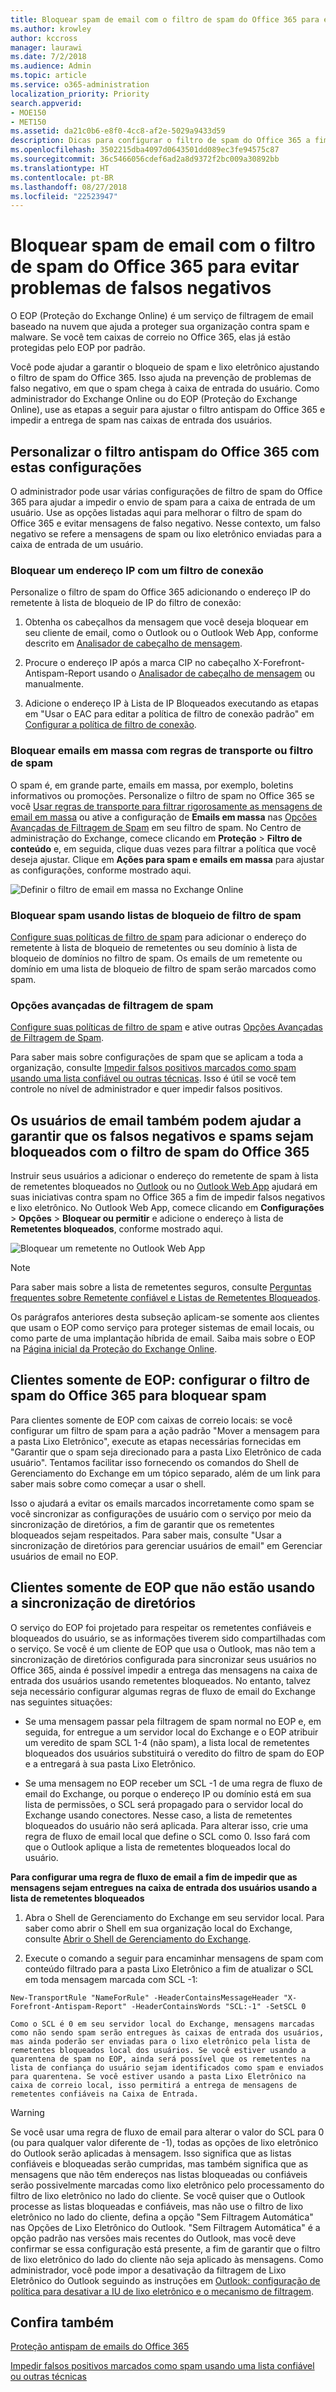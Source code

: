 ```yaml
---
title: Bloquear spam de email com o filtro de spam do Office 365 para evitar problemas de falsos negativos
ms.author: krowley
author: kccross
manager: laurawi
ms.date: 7/2/2018
ms.audience: Admin
ms.topic: article
ms.service: o365-administration
localization_priority: Priority
search.appverid:
- MOE150
- MET150
ms.assetid: da21c0b6-e8f0-4cc8-af2e-5029a9433d59
description: Dicas para configurar o filtro de spam do Office 365 a fim de ajudar a bloquear spam e evitar mensagens de falso negativo. Um administrador usa o filtro antispam do Office 365 para evitar o envio de spam para as caixas de entrada de usuários.
ms.openlocfilehash: 3502215dba4097d0643501dd089ec3fe94575c87
ms.sourcegitcommit: 36c5466056cdef6ad2a8d9372f2bc009a30892bb
ms.translationtype: HT
ms.contentlocale: pt-BR
ms.lasthandoff: 08/27/2018
ms.locfileid: "22523947"
---
```

# <a name="block-email-spam-with-the-office-365-spam-filter-to-prevent-false-negative-issues"></a>Bloquear spam de email com o filtro de spam do Office 365 para evitar problemas de falsos negativos

O EOP (Proteção do Exchange Online) é um serviço de filtragem de email baseado na nuvem que ajuda a proteger sua organização contra spam e malware. Se você tem caixas de correio no Office 365, elas já estão protegidas pelo EOP por padrão. 
  
Você pode ajudar a garantir o bloqueio de spam e lixo eletrônico ajustando o filtro de spam do Office 365. Isso ajuda na prevenção de problemas de falso negativo, em que o spam chega à caixa de entrada do usuário. Como administrador do Exchange Online ou do EOP (Proteção do Exchange Online), use as etapas a seguir para ajustar o filtro antispam do Office 365 e impedir a entrega de spam nas caixas de entrada dos usuários.
  
## <a name="customize-the-office-365-anti-spam-filter-with-these-settings"></a>Personalizar o filtro antispam do Office 365 com estas configurações

O administrador pode usar várias configurações de filtro de spam do Office 365 para ajudar a impedir o envio de spam para a caixa de entrada de um usuário. Use as opções listadas aqui para melhorar o filtro de spam do Office 365 e evitar mensagens de falso negativo. Nesse contexto, um falso negativo se refere a mensagens de spam ou lixo eletrônico enviadas para a caixa de entrada de um usuário.
  
### <a name="block-ip-addresses-with-a-connection-filter"></a>Bloquear um endereço IP com um filtro de conexão

Personalize o filtro de spam do Office 365 adicionando o endereço IP do remetente à lista de bloqueio de IP do filtro de conexão:
  
1. Obtenha os cabeçalhos da mensagem que você deseja bloquear em seu cliente de email, como o Outlook ou o Outlook Web App, conforme descrito em [Analisador de cabeçalho de mensagem](https://go.microsoft.com/fwlink/p/?LinkId=306583).
    
2. Procure o endereço IP após a marca CIP no cabeçalho X-Forefront-Antispam-Report usando o [Analisador de cabeçalho de mensagem](https://testconnectivity.microsoft.com/?tabid=mha) ou manualmente. 
    
3. Adicione o endereço IP à Lista de IP Bloqueados executando as etapas em "Usar o EAC para editar a política de filtro de conexão padrão" em [Configurar a política de filtro de conexão](https://technet.microsoft.com/pt-BR/library/jj200718%28v=exchg.150%29.aspx).
    
### <a name="block-bulk-mail-with-transport-rules-or-the-spam-filter"></a>Bloquear emails em massa com regras de transporte ou filtro de spam

O spam é, em grande parte, emails em massa, por exemplo, boletins informativos ou promoções. Personalize o filtro de spam no Office 365 se você [Usar regras de transporte para filtrar rigorosamente as mensagens de email em massa](https://technet.microsoft.com/pt-BR/library/dn720438%28v=exchg.150%29.aspx) ou ative a configuração de **Emails em massa** nas [Opções Avançadas de Filtragem de Spam](https://technet.microsoft.com/pt-BR/library/jj200750%28v=exchg.150%29.aspx) em seu filtro de spam. No Centro de administração do Exchange, comece clicando em **Proteção** \> **Filtro de conteúdo** e, em seguida, clique duas vezes para filtrar a política que você deseja ajustar. Clique em **Ações para spam e emails em massa** para ajustar as configurações, conforme mostrado aqui. 
  
![Definir o filtro de email em massa no Exchange Online](media/a45095c2-269d-45b8-a76c-999b5e78da68.png)
  
### <a name="block-email-spam-using-spam-filter-block-lists"></a>Bloquear spam usando listas de bloqueio de filtro de spam

[Configure suas políticas de filtro de spam](https://technet.microsoft.com/pt-BR/library/jj200684%28v=exchg.150%29.aspx) para adicionar o endereço do remetente à lista de bloqueio de remetentes ou seu domínio à lista de bloqueio de domínios no filtro de spam. Os emails de um remetente ou domínio em uma lista de bloqueio de filtro de spam serão marcados como spam. 
  
### <a name="advanced-spam-filtering-options"></a>Opções avançadas de filtragem de spam

[Configure suas políticas de filtro de spam](https://technet.microsoft.com/pt-BR/library/jj200684%28v=exchg.150%29.aspx) e ative outras [Opções Avançadas de Filtragem de Spam](https://technet.microsoft.com/pt-BR/library/jj200750%28v=exchg.150%29.aspx).
  
Para saber mais sobre configurações de spam que se aplicam a toda a organização, consulte [Impedir falsos positivos marcados como spam usando uma lista confiável ou outras técnicas](prevent-email-from-being-marked-as-spam-0.md). Isso é útil se você tem controle no nível de administrador e quer impedir falsos positivos.
  
## <a name="email-users-can-also-help-ensure-that-false-negative-and-email-spam-is-blocked-with-office-365-spam-filter"></a>Os usuários de email também podem ajudar a garantir que os falsos negativos e spams sejam bloqueados com o filtro de spam do Office 365

Instruir seus usuários a adicionar o endereço do remetente de spam à lista de remetentes bloqueados no [Outlook](https://go.microsoft.com/fwlink/p/?LinkId=270065) ou no [Outlook Web App](https://go.microsoft.com/fwlink/p/?LinkId=294862) ajudará em suas iniciativas contra spam no Office 365 a fim de impedir falsos negativos e lixo eletrônico. No Outlook Web App, comece clicando em **Configurações** \> **Opções** \> **Bloquear ou permitir** e adicione o endereço à lista de **Remetentes bloqueados**, conforme mostrado aqui. 
  
![Bloquear um remetente no Outlook Web App](media/fdf51381-2527-4819-ac2a-5dff84d2a36d.png)
  
> [!NOTE]
> Para saber mais sobre a lista de remetentes seguros, consulte [Perguntas frequentes sobre Remetente confiável e Listas de Remetentes Bloqueados](https://technet.microsoft.com/pt-BR/library/dn133608%28v=exchg.150%29.aspx). 
  
Os parágrafos anteriores desta subseção aplicam-se somente aos clientes que usam o EOP como serviço para proteger sistemas de email locais, ou como parte de uma implantação híbrida de email. Saiba mais sobre o EOP na [Página inicial da Proteção do Exchange Online](https://products.office.com/pt-BR/exchange/exchange-email-security-spam-protection).
  
## <a name="eop-only-customers-set-up-the-office-365-spam-filter-to-block-email-spam"></a>Clientes somente de EOP: configurar o filtro de spam do Office 365 para bloquear spam

Para clientes somente de EOP com caixas de correio locais: se você configurar um filtro de spam para a ação padrão "Mover a mensagem para a pasta Lixo Eletrônico", execute as etapas necessárias fornecidas em "Garantir que o spam seja direcionado para a pasta Lixo Eletrônico de cada usuário". Tentamos facilitar isso fornecendo os comandos do Shell de Gerenciamento do Exchange em um tópico separado, além de um link para saber mais sobre como começar a usar o shell.
  
Isso o ajudará a evitar os emails marcados incorretamente como spam se você sincronizar as configurações de usuário com o serviço por meio da sincronização de diretórios, a fim de garantir que os remetentes bloqueados sejam respeitados. Para saber mais, consulte "Usar a sincronização de diretórios para gerenciar usuários de email" em Gerenciar usuários de email no EOP.
  
## <a name="eop-only-customers-who-are-not-using-directory-synchronization"></a>Clientes somente de EOP que não estão usando a sincronização de diretórios

O serviço do EOP foi projetado para respeitar os remetentes confiáveis e bloqueados do usuário, se as informações tiverem sido compartilhadas com o serviço. Se você é um cliente de EOP que usa o Outlook, mas não tem a sincronização de diretórios configurada para sincronizar seus usuários no Office 365, ainda é possível impedir a entrega das mensagens na caixa de entrada dos usuários usando remetentes bloqueados. No entanto, talvez seja necessário configurar algumas regras de fluxo de email do Exchange nas seguintes situações:
  
- Se uma mensagem passar pela filtragem de spam normal no EOP e, em seguida, for entregue a um servidor local do Exchange e o EOP atribuir um veredito de spam SCL 1-4 (não spam), a lista local de remetentes bloqueados dos usuários substituirá o veredito do filtro de spam do EOP e a entregará à sua pasta Lixo Eletrônico.
    
- Se uma mensagem no EOP receber um SCL -1 de uma regra de fluxo de email do Exchange, ou porque o endereço IP ou domínio está em sua lista de permissões, o SCL será propagado para o servidor local do Exchange usando conectores. Nesse caso, a lista de remetentes bloqueados do usuário não será aplicada. Para alterar isso, crie uma regra de fluxo de email local que define o SCL como 0. Isso fará com que o Outlook aplique a lista de remetentes bloqueados local do usuário.
    
**Para configurar uma regra de fluxo de email a fim de impedir que as mensagens sejam entregues na caixa de entrada dos usuários usando a lista de remetentes bloqueados**
  
1. Abra o Shell de Gerenciamento do Exchange em seu servidor local. Para saber como abrir o Shell em sua organização local do Exchange, consulte [Abrir o Shell de Gerenciamento do Exchange](https://technet.microsoft.com/library/dd638134%28v=exchg.160%29.aspx).
    
2. Execute o comando a seguir para encaminhar mensagens de spam com conteúdo filtrado para a pasta Lixo Eletrônico a fim de atualizar o SCL em toda mensagem marcada com SCL -1:
    
  ```
  New-TransportRule "NameForRule" -HeaderContainsMessageHeader "X-Forefront-Antispam-Report" -HeaderContainsWords "SCL:-1" -SetSCL 0
  ```

    Como o SCL é 0 em seu servidor local do Exchange, mensagens marcadas como não sendo spam serão entregues às caixas de entrada dos usuários, mas ainda poderão ser enviadas para o lixo eletrônico pela lista de remetentes bloqueados local dos usuários. Se você estiver usando a quarentena de spam no EOP, ainda será possível que os remetentes na lista de confiança do usuário sejam identificados como spam e enviados para quarentena. Se você estiver usando a pasta Lixo Eletrônico na caixa de correio local, isso permitirá a entrega de mensagens de remetentes confiáveis na Caixa de Entrada.

> [!WARNING]
> Se você usar uma regra de fluxo de email para alterar o valor do SCL para 0 (ou para qualquer valor diferente de -1), todas as opções de lixo eletrônico do Outlook serão aplicadas à mensagem. Isso significa que as listas confiáveis e bloqueadas serão cumpridas, mas também significa que as mensagens que não têm endereços nas listas bloqueadas ou confiáveis serão possivelmente marcadas como lixo eletrônico pelo processamento do filtro de lixo eletrônico no lado do cliente. Se você quiser que o Outlook processe as listas bloqueadas e confiáveis, mas não use o filtro de lixo eletrônico no lado do cliente, defina a opção "Sem Filtragem Automática" nas Opções de Lixo Eletrônico do Outlook. "Sem Filtragem Automática" é a opção padrão nas versões mais recentes do Outlook, mas você deve confirmar se essa configuração está presente, a fim de garantir que o filtro de lixo eletrônico do lado do cliente não seja aplicado às mensagens. Como administrador, você pode impor a desativação da filtragem de Lixo Eletrônico do Outlook seguindo as instruções em [Outlook: configuração de política para desativar a IU de lixo eletrônico e o mecanismo de filtragem](https://support.microsoft.com/pt-BR/kb/2180568).
  
## <a name="see-also"></a>Confira também
<a name="BKMK_please_comment"> </a>

[Proteção antispam de emails do Office 365](anti-spam-protection.md)
  
[Impedir falsos positivos marcados como spam usando uma lista confiável ou outras técnicas](prevent-email-from-being-marked-as-spam-0.md)
  

